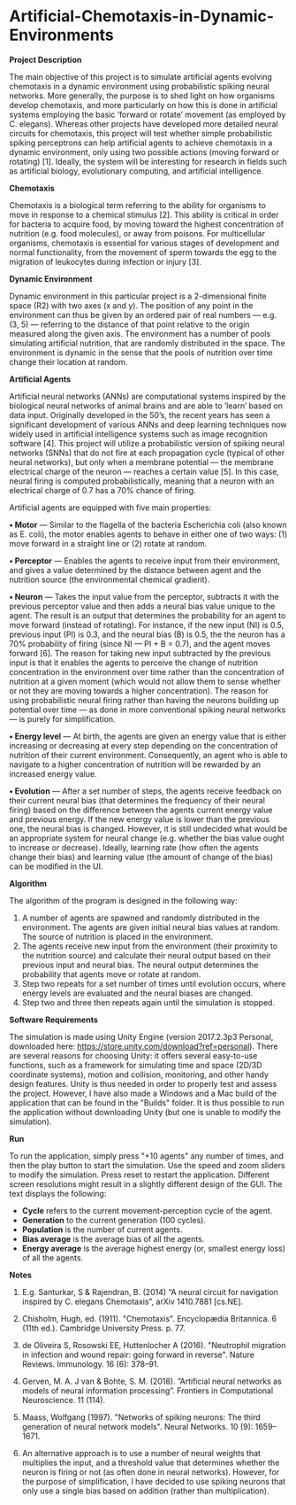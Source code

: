 # Artificial-Chemotaxis-in-Dynamic-Environments

<b>Project Description</b>

The main objective of this project is to simulate artificial agents evolving chemotaxis in a dynamic environment using probabilistic spiking neural networks. More generally, the purpose is to shed light on how organisms develop chemotaxis,
and more particularly on how this is done in artificial systems employing the basic ’forward or rotate’ movement (as employed by C. elegans). Whereas other projects have developed more detailed neural circuits for chemotaxis, this project will test whether simple probabilistic spiking perceptrons can help artificial agents to achieve chemotaxis in a dynamic environment, only using two possible actions (moving forward or rotating) [1]. Ideally, the system will be interesting for research in fields such as artificial biology, evolutionary computing, and artificial intelligence.

<b>Chemotaxis</b>

Chemotaxis is a biological term referring to the ability for organisms to move in response to a chemical stimulus [2]. This ability is critical in order for bacteria to acquire food, by moving toward the highest concentration of nutrition (e.g. food molecules), or away from poisons. For multicellular organisms, chemotaxis is essential for various stages of development and normal functionality, from the movement of sperm towards the egg to the migration of leukocytes during infection or injury [3].

<b>Dynamic Environment</b>

Dynamic environment in this particular project is a 2-dimensional finite space (R2) with two axes (x and y). The position of any point in the environment can thus be given by an ordered pair of real numbers — e.g. (3, 5) — referring to the distance of that point relative to the origin measured along the given axis. The environment has a number of pools simulating artificial nutrition, that are randomly distributed in the space. The environment is dynamic in the sense that the pools of nutrition over time change their location at random.

<b>Artificial Agents</b>

Artificial neural networks (ANNs) are computational systems inspired by the biological neural networks of animal brains and are able to ’learn’ based on data input. Originally developed in the 50’s, the recent years has seen a significant development of various ANNs and deep learning techniques now widely used in artificial intelligence systems such as image recognition software [4]. This project will utilize a probabilistic version of spiking neural networks (SNNs) that do not fire at each propagation cycle (typical of other neural networks), but only when a membrane potential — the membrane electrical charge of the neuron — reaches a certain value [5]. In this case, neural firing is computed probabilistically, meaning that a neuron with an electrical charge of 0.7 has a 70% chance of firing.

Artificial agents are equipped with five main properties:

<b>• Motor</b> — Similar to the flagella of the bacteria Escherichia coli (also known as E. coli), the motor enables agents to behave in either one of two ways: (1) move forward in a straight line or (2) rotate at random.

<b>• Perceptor</b> — Enables the agents to receive input from their environment, and gives a value determined by the distance between agent and the nutrition source (the environmental chemical gradient).

<b>• Neuron</b> — Takes the input value from the perceptor, subtracts it with the previous perceptor value and then adds a neural bias value unique to the agent. The result is an output that determines the probability for an agent to move forward (instead of rotating). For instance, if the new input (NI) is 0.5, previous input (PI) is 0.3, and the neural bias (B) is 0.5, the the neuron has a 70% probability of firing (since NI — PI + B = 0.7), and the agent moves forward [6]. The reason for taking new input subtracted by the previous input is that it enables the agents to perceive the change of nutrition concentration in the environment over time rather than the concentration of nutrition at a given moment (which would not allow them to sense whether or not they are moving towards a higher concentration). The reason for using probabilistic neural firing rather than having the neurons building up potential over time — as done in more conventional spiking neural networks — is purely for simplification.

<b>• Energy level</b> — At birth, the agents are given an energy value that is either increasing or decreasing at every step depending on the concentration of nutrition of their current environment. Consequently, an agent who is able to navigate to a higher concentration of nutrition will be rewarded by an increased energy value.

<b>• Evolution</b> — After a set number of steps, the agents receive feedback on their current neural bias (that determines the frequency of their neural firing) based on the difference between the agents current energy value and previous energy. If the new energy value is lower than the previous one, the neural bias is changed. However, it is still undecided what would be an appropriate system for neural change (e.g. whether the bias value ought to increase or decrease). Ideally, learning rate (how often the agents change their bias) and learning value (the amount of change of the bias) can be modified in the UI.

<b>Algorithm</b>

The algorithm of the program is designed in the following way:
1. A number of agents are spawned and randomly distributed in the environment. The agents are given initial neural bias values at random. The source of nutrition is placed in the environment.
2. The agents receive new input from the environment (their proximity to the nutrition source) and calculate their neural output based on their previous input and neural bias. The neural output determines the probability that agents move or rotate at random.
3. Step two repeats for a set number of times until evolution occurs, where energy levels are evaluated and the neural biases are changed. 
4. Step two and three then repeats again until the simulation is stopped.

<b>Software Requirements</b>

The simulation is made using Unity Engine (version 2017.2.3p3 Personal, downloaded here: https://store.unity.com/download?ref=personal). There are several reasons for choosing Unity: it offers several easy-to-use functions, such as a framework for simulating time and space (2D/3D coordinate systems), motion and collision, monitoring, and other handy design features. Unity is thus needed in order to properly test and assess the project. However, I have also made a Windows and a Mac build of the application that can be found in the "Builds" folder. It is thus possible to run the application without downloading Unity (but one is unable to modify the simulation).

<b>Run</b>

To run the application, simply press "+10 agents" any number of times, and then the play button to start the simulation. Use the speed and zoom sliders to modify the simulation. Press reset to restart the application. Different screen resolutions might result in a slightly different design of the GUI. The text displays the following: 
- <b>Cycle</b> refers to the current movement-perception cycle of the agent.
- <b>Generation</b> to the current generation (100 cycles).
- <b>Population</b> is the number of current agents.
- <b>Bias average</b> is the average bias of all the agents.
- <b>Energy average</b> is the average highest energy (or, smallest energy loss) of all the agents.

<b>Notes</b>

1. E.g. Santurkar, S & Rajendran, B. (2014) “A neural circuit for navigation inspired by C. elegans Chemotaxis”, arXiv 1410.7881 [cs.NE].

2. Chisholm, Hugh, ed. (1911). "Chemotaxis". Encyclopædia Britannica. 6 (11th ed.). Cambridge University Press. p. 77. 

3. de Oliveira S, Rosowski EE, Huttenlocher A (2016). "Neutrophil migration in infection and wound repair: going
forward in reverse". Nature Reviews. Immunology. 16 (6): 378–91.

4. Gerven, M. A. J van & Bohte, S. M. (2018). ”Artificial neural networks as models of neural information processing”.
Frontiers in Computational Neuroscience. 11 (114).

5. Maass, Wolfgang (1997). "Networks of spiking neurons: The third generation of neural network models". Neural Networks. 10 (9): 1659–1671.

6. An alternative approach is to use a number of neural weights that multiplies the input, and a threshold value that determines whether the neuron is firing or not (as often done in neural networks). However, for the purpose of simplification, I have decided to use spiking neurons that only use a single bias based on addition (rather than multiplication).
